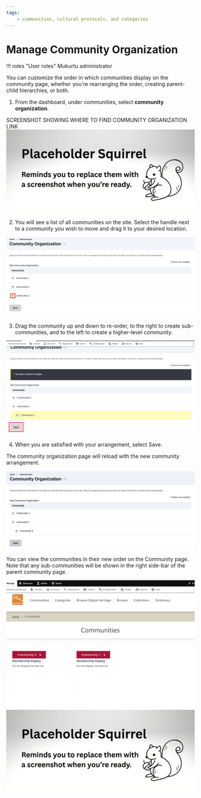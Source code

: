 ```yaml
---
tags:
    - communities, cultural protocols, and categories
---
```


# Manage Community Organization

!!! roles "User roles"
    Mukurtu administrator

You can customize the order in which communities display on the community page, whether you're rearranging the order, creating parent-child hierarchies, or both.

1) From the dashboard, under communities, select **community organization**.

SCREENSHOT SHOWING WHERE TO FIND COMMUNITY ORGANIZATION LINK
![Screenshot of the community organization link](../_embeds/placeholderscreenshot.png)

2) You will see a list of all communities on the site. Select the handle next to a community you wish to move and drag it to your desired location.

![Screenshot of communities list with handles to the left of each community name. Communities 1, 2 and 3 are listed in order. A red box highlights the handle of community 3.](../_embeds/community-organization1.png)

3) Drag the community up and down to re-order, to the right to create sub-communities, and to the left to create a higher-level community.

![Screenshot of the communities list with the communities rearranged. The save button is highlighted with a red box.](../_embeds/community-organization2.png)

4) When you are satisfied with your arrangement, select Save.

The community organization page will reload with the new community arrangement. 

![Screenshot of community list in their new order, Community 3, 1, and 2 as a child community of 1.](../_embeds/community-organization3.png)

You can view the communities in their new order on the Community page. Note that any sub-communities will be shown in the right side-bar of the parent community page.

![Screenshot of community page with new order](../_embeds/community-organizaton4.png)
![Screenshot of parent community page with child community in sidebar](../_embeds/placeholderscreenshot.png)




